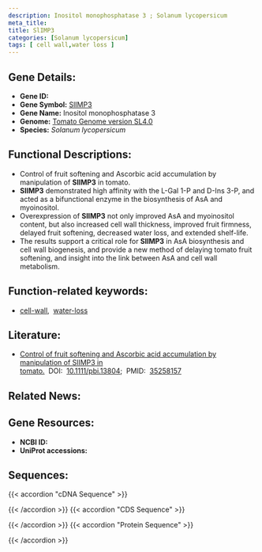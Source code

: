 ```yaml
---
description: Inositol monophosphatase 3 ; Solanum lycopersicum
meta_title:
title: SlIMP3
categories: [Solanum lycopersicum]
tags: [ cell wall,water loss ]
---
```


## Gene Details:
- **Gene ID:**	[]()
- **Gene Symbol:** <u>SlIMP3</u>
- **Gene Name:** Inositol monophosphatase 3
- **Genome:** [Tomato Genome version SL4.0](https://solgenomics.net/organism/solanum_lycopersicum/genome)
- **Species:** *Solanum lycopersicum*

## Functional Descriptions:
   - Control of fruit softening and Ascorbic acid accumulation by manipulation of **SlIMP3** in tomato.
   - **SlIMP3** demonstrated high affinity with the L-Gal 1-P and D-Ins 3-P, and acted as a bifunctional enzyme in the biosynthesis of AsA and myoinositol.
   - Overexpression of **SlIMP3** not only improved AsA and myoinositol content, but also increased cell wall thickness, improved fruit firmness, delayed fruit softening, decreased water loss, and extended shelf-life.
   - The results support a critical role for **SlIMP3** in AsA biosynthesis and cell wall biogenesis, and provide a new method of delaying tomato fruit softening, and insight into the link between AsA and cell wall metabolism.

## Function-related keywords:
   - [cell-wall](/tags/cell-wall/),&nbsp;&nbsp;[water-loss](/tags/water-loss/)

## Literature:
   - [Control of fruit softening and Ascorbic acid accumulation by manipulation of SlIMP3 in tomato.](https://onlinelibrary.wiley.com/doi/10.1111/pbi.13804)&nbsp;&nbsp;DOI:&nbsp;&nbsp;[10.1111/pbi.13804](https://onlinelibrary.wiley.com/doi/10.1111/pbi.13804);&nbsp;&nbsp;PMID:&nbsp;&nbsp;[35258157](https://pubmed.ncbi.nlm.nih.gov/35258157/)

## Related News:

## Gene Resources:
- **NCBI ID:**  [](https://www.ncbi.nlm.nih.gov/gene/?term=)
- **UniProt accessions:** [](https://www.uniprot.org/uniprotkb//entry)



## Sequences:
{{< accordion "cDNA Sequence" >}}

{{< /accordion >}}
{{< accordion "CDS Sequence" >}}

{{< /accordion >}}
{{< accordion "Protein Sequence" >}}

{{< /accordion >}}
